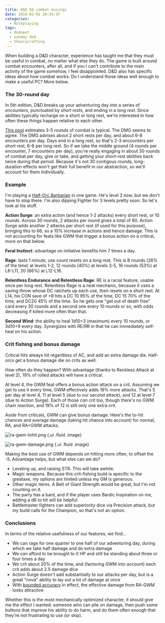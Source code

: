 ```yaml
---
title: D&D 5E combat musings
date: 2019-01-01 10:55:37
categories:
  - Roleplaying
tags:
  - dndnext
  - sunday dnd
  - theorycrafting
---
```


When building a D&D character, experience has taught me that they must be useful in combat, no matter what else they do. The game is built around combat encounters, after all, and if you I can't contribute to the main activity of the game somehow, I feel disappointed. D&D also has specific ideas about how combat works. Do I understand those ideas well enough to make a useful PC? More below.

<!-- more -->

### The 30-round day

In 5th edition, D&D breaks up your adventuring day into a series of _encounters_, punctuated by _short rests_, and ending in a _long rest_. Since abilities typically recharge on a short or long rest, we're interested in how often these things happen relative to each other.

[This post](https://rpg.stackexchange.com/questions/93183/how-many-rounds-does-the-average-combat-encounter-last) estimates 3-5 rounds of combat is typical. The DMG seems to agree. The DMG advises about 2 short rests per day, and about 6-8 encounters per day. Days end in a long rest, so that's 2-3 encounters per short rest, 6-8 per long rest. So if we take the middle ground (4 rounds per encounter, 7 encounters per day), you're really engaging in about 30 rounds of combat per day, give or take, and getting your short-rest abilities back twice during that period. Because it's not 30 contigous rounds, long-duration effects won't get their full benefit in our abstraction, so we'll account for them individually.

### Example

I'm playing a [Half-Orc Barbarian](/2018/11/19/the-emotionally-available-barbarian/) in one game. He's level 2 now, but we don't have to stop there. I'm also dipping Fighter for 3 levels pretty soon. So let's look at his stuff.

**Action Surge**: an extra action (and hence 1-2 attacks) every short rest, or 10 rounds. Across 30 rounds, 2 attacks per round gives a total of 60. Action Surge adds another 2 attacks per short rest (if used for this purpose), bringing this to 66, so a 10% increase in actions and hence damage. This is not accounting for feats like GWM that trigger a bonus action on a critical, more on that below.

**Feral Instinct**: advantage on initiative benefits him 7 times a day.

**Rage**: lasts 1 minute, use count resets on a long rest. This is 8 rounds (26% of the time) at levels 1-2, 12 rounds (40%) at levels 3-5, 16 rounds (53%) at L6-L11, 20 (66%) at L12-L16.

**Relentless Endurance and Relentless Rage**: RE is a racial feature, usable once per long rest. Relentless Rage is a neat mechanic, because it uses a saving throw whose DC ratchets up each use, then resets on a short rest. At L14, his CON save of +8 hits a DC 10 95% of the time, DC 15 70% of the time, and DC20 45% of the time. So he gets one "get out of death free" card every 30 rounds and a second one every 10 rounds or so, with odds decreasing if killed more often than that.

**Second Wind**: the ability to heal 1d10+3 (maximum) every 10 rounds, or 3d10+9 every day. Synergizes with RE/RR in that he can immediately self-heal on his action.

### Crit fishing and bonus damage

Critical hits always hit regardless of AC, and add an extra damage die. Half-orcs get a bonus damage die on crits as well.

How often do they happen? With advantage (thanks to Reckless Attack at level 2), 19% of rolled attacks will have a critical.

At level 4, the GWM feat offers a bonus action attack on a crit. Assuming we get to use it every time, GWM effectively adds 19% more attacks. That's 5 per day at level 4, 11 at level 5 (due to our second attack), and 12 at level 7 (due to Action Surge). Each of those _can_ crit too, though there's no GWM chain reaction, and 19% of 12 is still only one extra crit.

Aside from criticals, GWM can give bonus damage. Here's the to-hit chances and average damage (taking hit chance into account) for normal, RA, and RA+GWM attacks.

![ra-gwm-tohit.png](ra-gwm-tohit.png) {.ui .fluid .image}

![ra-gwm-damage.png](ra-gwm-damage.png) {.ui .fluid .image}

Making the best use of GWM depends on hitting more often, to offset the -5. Advantage helps, but what else can we do?

* Leveling up, and raising STR. This will take awhile.
* Magic weapons. Because this crit-fishing build is specific to the greataxe, my options are limited unless my GM is generous.
* Other magic items. A Belt of Giant Strength would be great, but I'm not counting on it.
* The party has a bard, and if the player uses Bardic Inspiration on me, adding a d6 to hit will be helpful.
* Battlemaster fighters can add superiority dice via Precision attack, but my build calls for the Champion, so that's not an option.

### Conclusions

In terms of the relative usefulness of our features, we find...

* We can rage for one quarter to one half of our adventuring day, during which we take half damage and do extra damage
* We can afford to be brought to 0 HP and still be standing about three or four times a day
* We crit about 20% of the time, and (factoring GWM into account) each crit adds about 2.5 damage dice
* Action Surge doesn't add substantially to our attacks per day, but is a great "nova" ability to lay out a lot of damage at once
* With [bounded accuracy](https://olddungeonmaster.com/2014/08/30/bounded-accuracy/) in effect, the effective damage from RA-GWM looks attractive

Whether this is the most mechanically optimized character, it should give me the effect I wanted: someone who can pile on damage, then push some buttons that improve his ability to do harm, and do them often enough that they're not frustrating to use (or skip).